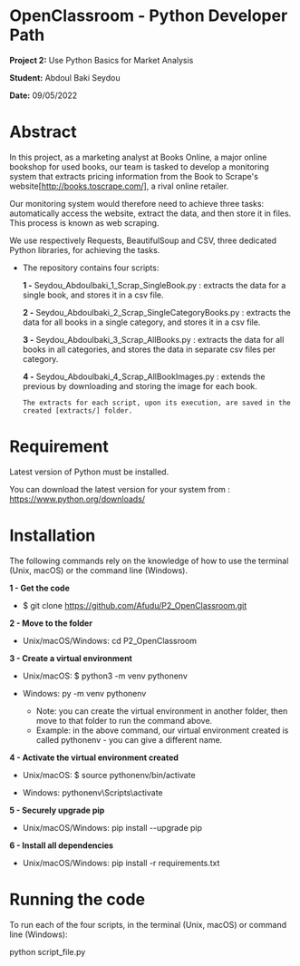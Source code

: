 # OpenClassroom - Python Developer Path

**Project 2:** Use Python Basics for Market Analysis

**Student:** Abdoul Baki Seydou

**Date:** 09/05/2022

# Abstract
In this project, as a marketing analyst at Books Online, a major online bookshop for used books,
our team is tasked to develop a monitoring system that extracts pricing information from 
the Book to Scrape's website[http://books.toscrape.com/], a rival online retailer.

Our monitoring system would therefore need to achieve three tasks: automatically access the website, 
extract the data, and then store it in files. This process is known as web scraping.

We use respectively Requests, BeautifulSoup and CSV, three dedicated Python libraries, for achieving the tasks.

- The repository contains four scripts:

    **1 -** Seydou_Abdoulbaki_1_Scrap_SingleBook.py : extracts the data for a single book, and stores it in a csv file.

    **2 -** Seydou_Abdoulbaki_2_Scrap_SingleCategoryBooks.py : extracts the data for all books in a single category, and stores it in a csv file.

    **3 -** Seydou_Abdoulbaki_3_Scrap_AllBooks.py : extracts the data for all books in all categories, and stores the data in separate csv files per category.

    **4 -** Seydou_Abdoulbaki_4_Scrap_AllBookImages.py : extends the previous by downloading and storing the image for each book.
    
      The extracts for each script, upon its execution, are saved in the created [extracts/] folder.

# Requirement

Latest version of Python must be installed.

You can download the latest version for your system from : https://www.python.org/downloads/

# Installation

The following commands rely on the knowledge of how to use the terminal (Unix, macOS) or the command line (Windows).

**1 - Get the code**

  * $ git clone https://github.com/Afudu/P2_OpenClassroom.git

**2 - Move to the folder**

  * Unix/macOS/Windows: cd P2_OpenClassroom

**3 - Create a virtual environment**

  * Unix/macOS: $ python3 -m venv pythonenv
  * Windows: py -m venv pythonenv
  
    * Note: you can create the virtual environment in another folder, then move to that folder to run the command above.
    * Example: in the above command, our virtual environment created is called pythonenv - you can give a different name.

**4 - Activate the virtual environment created**

  * Unix/macOS: $ source pythonenv/bin/activate

  * Windows: pythonenv\Scripts\activate

**5 - Securely upgrade pip**

 * Unix/macOS/Windows: pip install --upgrade pip

**6 - Install all dependencies**

 * Unix/macOS/Windows: pip install -r requirements.txt

# Running the code

To run each of the four scripts, in the terminal (Unix, macOS) or command line (Windows):

  python script_file.py
